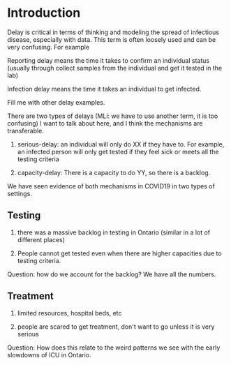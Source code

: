# Introduction

Delay is critical in terms of thinking and modeling the spread of infectious disease, especially with data. This term is often loosely used and can be very confusing. For example

Reporting delay means the time it takes to confirm an individual status (usually through collect samples from the individual and get it tested in the lab)

Infection delay means the time it takes an individual to get infected.

Fill me with other delay examples.

There are two types of delays (MLi: we have to use another term, it is too confusing) I want to talk about here, and I think the mechanisms are transferable.  

1. serious-delay: an individual will only do XX if they have to. For example, an infected person will only get tested if they feel sick or meets all the testing criteria 

2. capacity-delay: There is a capacity to do YY, so there is a backlog.

We have seen evidence of both mechanisms in COVID19 in two types of settings. 

## Testing 
1. there was a massive backlog in testing in Ontario (similar in a lot of different places)

2. People cannot get tested even when there are higher capacities due to testing criteria.

Question: how do we account for the backlog? We have all the numbers.

## Treatment
1. limited resources, hospital beds, etc

2. people are scared to get treatment, don't want to go unless it is very serious

Question: How does this relate to the weird patterns we see with the early slowdowns of ICU in Ontario.




